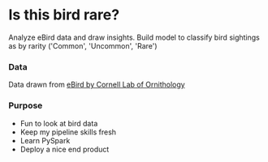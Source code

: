# Is this bird rare?
Analyze eBird data and draw insights. Build model to classify bird sightings as by rarity ('Common', 'Uncommon', 'Rare')


### Data

Data drawn from [eBird by Cornell Lab of Ornithology](https://ebird.org/data/download)


### Purpose

* Fun to look at bird data
* Keep my pipeline skills fresh
* Learn PySpark
* Deploy a nice end product


